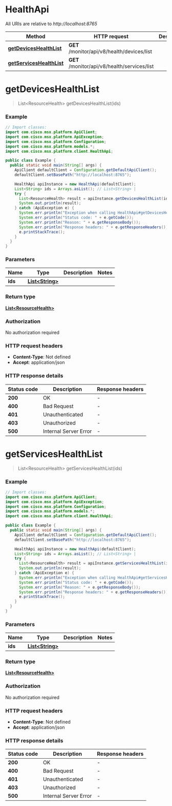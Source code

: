 # HealthApi

All URIs are relative to *http://localhost:8765*

Method | HTTP request | Description
------------- | ------------- | -------------
[**getDevicesHealthList**](HealthApi.md#getDevicesHealthList) | **GET** /monitor/api/v8/health/devices/list | 
[**getServicesHealthList**](HealthApi.md#getServicesHealthList) | **GET** /monitor/api/v8/health/services/list | 


<a name="getDevicesHealthList"></a>
# **getDevicesHealthList**
> List&lt;ResourceHealth&gt; getDevicesHealthList(ids)



### Example
```java
// Import classes:
import com.cisco.msx.platform.ApiClient;
import com.cisco.msx.platform.ApiException;
import com.cisco.msx.platform.Configuration;
import com.cisco.msx.platform.models.*;
import com.cisco.msx.platform.client.HealthApi;

public class Example {
  public static void main(String[] args) {
    ApiClient defaultClient = Configuration.getDefaultApiClient();
    defaultClient.setBasePath("http://localhost:8765");

    HealthApi apiInstance = new HealthApi(defaultClient);
    List<String> ids = Arrays.asList(); // List<String> | 
    try {
      List<ResourceHealth> result = apiInstance.getDevicesHealthList(ids);
      System.out.println(result);
    } catch (ApiException e) {
      System.err.println("Exception when calling HealthApi#getDevicesHealthList");
      System.err.println("Status code: " + e.getCode());
      System.err.println("Reason: " + e.getResponseBody());
      System.err.println("Response headers: " + e.getResponseHeaders());
      e.printStackTrace();
    }
  }
}
```

### Parameters

Name | Type | Description  | Notes
------------- | ------------- | ------------- | -------------
 **ids** | [**List&lt;String&gt;**](String.md)|  |

### Return type

[**List&lt;ResourceHealth&gt;**](ResourceHealth.md)

### Authorization

No authorization required

### HTTP request headers

 - **Content-Type**: Not defined
 - **Accept**: application/json

### HTTP response details
| Status code | Description | Response headers |
|-------------|-------------|------------------|
**200** | OK |  -  |
**400** | Bad Request |  -  |
**401** | Unauthenticated |  -  |
**403** | Unauthorized |  -  |
**500** | Internal Server Error |  -  |

<a name="getServicesHealthList"></a>
# **getServicesHealthList**
> List&lt;ResourceHealth&gt; getServicesHealthList(ids)



### Example
```java
// Import classes:
import com.cisco.msx.platform.ApiClient;
import com.cisco.msx.platform.ApiException;
import com.cisco.msx.platform.Configuration;
import com.cisco.msx.platform.models.*;
import com.cisco.msx.platform.client.HealthApi;

public class Example {
  public static void main(String[] args) {
    ApiClient defaultClient = Configuration.getDefaultApiClient();
    defaultClient.setBasePath("http://localhost:8765");

    HealthApi apiInstance = new HealthApi(defaultClient);
    List<String> ids = Arrays.asList(); // List<String> | 
    try {
      List<ResourceHealth> result = apiInstance.getServicesHealthList(ids);
      System.out.println(result);
    } catch (ApiException e) {
      System.err.println("Exception when calling HealthApi#getServicesHealthList");
      System.err.println("Status code: " + e.getCode());
      System.err.println("Reason: " + e.getResponseBody());
      System.err.println("Response headers: " + e.getResponseHeaders());
      e.printStackTrace();
    }
  }
}
```

### Parameters

Name | Type | Description  | Notes
------------- | ------------- | ------------- | -------------
 **ids** | [**List&lt;String&gt;**](String.md)|  |

### Return type

[**List&lt;ResourceHealth&gt;**](ResourceHealth.md)

### Authorization

No authorization required

### HTTP request headers

 - **Content-Type**: Not defined
 - **Accept**: application/json

### HTTP response details
| Status code | Description | Response headers |
|-------------|-------------|------------------|
**200** | OK |  -  |
**400** | Bad Request |  -  |
**401** | Unauthenticated |  -  |
**403** | Unauthorized |  -  |
**500** | Internal Server Error |  -  |

